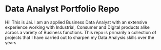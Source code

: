 # Data Analyst Portfolio Repo
Hi! This is Jai. I am an applied Business Data Analyst with an extensive experience working with Industrial, Consumer and Digital products alike across a variety of Business functions. This repo is primarily a collection of projects that I have carried out to sharpen my Data Analysis skills over the years.
